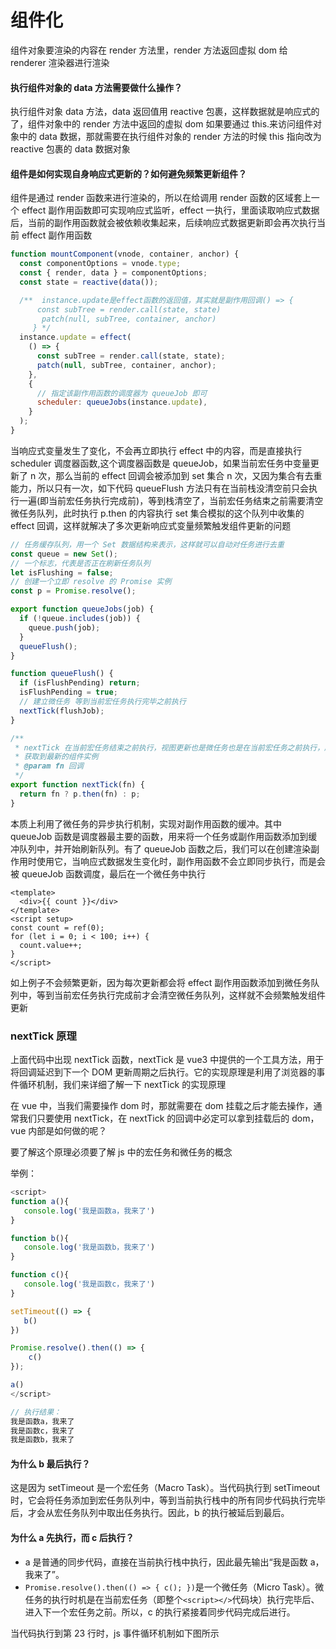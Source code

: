 # 组件化

组件对象要渲染的内容在 render 方法里，render 方法返回虚拟 dom 给 renderer 渲染器进行渲染

#### 执行组件对象的 data 方法需要做什么操作？

执行组件对象 data 方法，data 返回值用 reactive 包裹，这样数据就是响应式的了，组件对象中的 render 方法中返回的虚拟 dom 如果要通过 this.来访问组件对象中的 data 数据，那就需要在执行组件对象的 render 方法的时候 this 指向改为 reactive 包裹的 data 数据对象

#### 组件是如何实现自身响应式更新的？如何避免频繁更新组件？

组件是通过 render 函数来进行渲染的，所以在给调用 render 函数的区域套上一个 effect 副作用函数即可实现响应式监听，effect 一执行，里面读取响应式数据后，当前的副作用函数就会被依赖收集起来，后续响应式数据更新即会再次执行当前 effect 副作用函数

```js
function mountComponent(vnode, container, anchor) {
  const componentOptions = vnode.type;
  const { render, data } = componentOptions;
  const state = reactive(data());

  /**  instance.update是effect函数的返回值，其实就是副作用回调() => {
      const subTree = render.call(state, state)
       patch(null, subTree, container, anchor)
     } */
  instance.update = effect(
    () => {
      const subTree = render.call(state, state);
      patch(null, subTree, container, anchor);
    },
    {
      // 指定该副作用函数的调度器为 queueJob 即可
      scheduler: queueJobs(instance.update),
    }
  );
}
```

当响应式变量发生了变化，不会再立即执行 effect 中的内容，而是直接执行 scheduler 调度器函数,这个调度器函数是 queueJob，如果当前宏任务中变量更新了 n 次，那么当前的 effect 回调会被添加到 set 集合 n 次，又因为集合有去重能力，所以只有一次，如下代码 queueFlush 方法只有在当前栈没清空前只会执行一遍(即当前宏任务执行完成前)，等到栈清空了，当前宏任务结束之前需要清空微任务队列，此时执行 p.then 的内容执行 set 集合模拟的这个队列中收集的 effect 回调，这样就解决了多次更新响应式变量频繁触发组件更新的问题

```js
// 任务缓存队列，用一个 Set 数据结构来表示，这样就可以自动对任务进行去重
const queue = new Set();
// 一个标志，代表是否正在刷新任务队列
let isFlushing = false;
// 创建一个立即 resolve 的 Promise 实例
const p = Promise.resolve();

export function queueJobs(job) {
  if (!queue.includes(job)) {
    queue.push(job);
  }
  queueFlush();
}

function queueFlush() {
  if (isFlushPending) return;
  isFlushPending = true;
  // 建立微任务 等到当前宏任务执行完毕之前执行
  nextTick(flushJob);
}

/**
 * nextTick 在当前宏任务结束之前执行，视图更新也是微任务也是在当前宏任务之前执行，所以在nextTick的fn回调中可以
 * 获取到最新的组件实例
 * @param fn 回调
 */
export function nextTick(fn) {
  return fn ? p.then(fn) : p;
}
```

本质上利用了微任务的异步执行机制，实现对副作用函数的缓冲。其中 queueJob 函数是调度器最主要的函数，用来将一个任务或副作用函数添加到缓冲队列中，并开始刷新队列。有了 queueJob 函数之后，我们可以在创建渲染副作用时使用它，当响应式数据发生变化时，副作用函数不会立即同步执行，而是会被 queueJob 函数调度，最后在一个微任务中执行

```vue
<template>
  <div>{{ count }}</div>
</template>
<script setup>
const count = ref(0);
for (let i = 0; i < 100; i++) {
  count.value++;
}
</script>
```

如上例子不会频繁更新，因为每次更新都会将 effect 副作用函数添加到微任务队列中，等到当前宏任务执行完成前才会清空微任务队列，这样就不会频繁触发组件更新

### nextTick 原理

上面代码中出现 nextTick 函数，nextTick 是 vue3 中提供的一个工具方法，用于将回调延迟到下一个 DOM 更新周期之后执行。它的实现原理是利用了浏览器的事件循环机制，我们来详细了解一下 nextTick 的实现原理

在 vue 中，当我们需要操作 dom 时，那就需要在 dom 挂载之后才能去操作，通常我们只要使用 nextTick，在 nextTick 的回调中必定可以拿到挂载后的 dom，vue 内部是如何做的呢？

要了解这个原理必须要了解 js 中的宏任务和微任务的概念

举例：

```js
<script>
function a(){
   console.log('我是函数a，我来了')
}

function b(){
   console.log('我是函数b，我来了')
}

function c(){
   console.log('我是函数c，我来了')
}

setTimeout(() => {
   b()
})

Promise.resolve().then(() => {
    c()
});

a()
</script>

// 执行结果：
我是函数a，我来了
我是函数c，我来了
我是函数b，我来了

```

#### 为什么 b 最后执行？

这是因为 setTimeout 是一个宏任务（Macro Task）。当代码执行到 setTimeout 时，它会将任务添加到宏任务队列中，等到当前执行栈中的所有同步代码执行完毕后，才会从宏任务队列中取出任务执行。因此，b 的执行被延后到最后。

#### 为什么 a 先执行，而 c 后执行？

- a 是普通的同步代码，直接在当前执行栈中执行，因此最先输出“我是函数 a，我来了”。
- `Promise.resolve().then(() => { c(); })`是一个微任务（Micro Task）。微任务的执行时机是在当前宏任务（即整个`<script></>`代码块）执行完毕后、进入下一个宏任务之前。所以，c 的执行紧接着同步代码完成后进行。

当代码执行到第 23 行时，js 事件循环机制如下图所示
